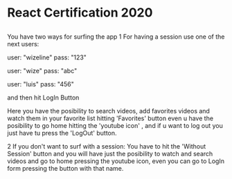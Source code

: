 # React Certification 2020

##
You have two ways for surfing the app
1 For having a session use one of the next users:
  
  user: "wizeline"
  pass: "123"
  
  user: "wize"
  pass: "abc"

  user: "luis"
  pass: "456"

  and then hit LogIn Button

Here you have the posibility to search videos, add favorites videos and watch them in your favorite list hitting 'Favorites' button 
even u have the posibility to go home hitting the 'youtube icon' , and if u want to log out you just have tu press the 'LogOut' button.

2 If you don't want to surf with a session:
  You have to hit the 'Without Session' button and you will have just the posibility to watch and search videos and go to home pressing the youtube icon, even you can go to LogIn form pressing the button with that name.